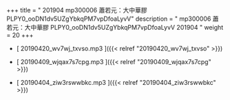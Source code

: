 +++
title = " 201904 mp300006 蕭若元：大中華膠 PLPY0_ooDN1dv5UZgYbkqPM7vpDfoaLyvV"
description = "  mp300006 蕭若元：大中華膠 PLPY0_ooDN1dv5UZgYbkqPM7vpDfoaLyvV 201904 "
weight = 20
+++



* [ 20190420_wv7wj_txvso.mp3 ]({{< relref "20190420_wv7wj_txvso" >}})


* [ 20190409_wjqax7s7cpg.mp3 ]({{< relref "20190409_wjqax7s7cpg" >}})


* [ 20190404_ziw3rswwbkc.mp3 ]({{< relref "20190404_ziw3rswwbkc" >}})

